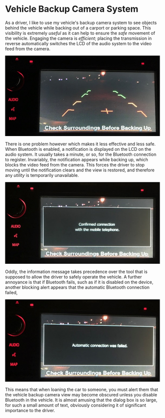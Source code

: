 # Vehicle Backup Camera System

As a driver, I like to use my vehicle's backup camera system to see objects behind the vehicle while backing out of a carport or parking space.  This visibility is extremely *useful* as it can help to ensure the *safe* movement of the vehicle.  Engaging the camera is *efficient*; placing the transmission in reverse automatically switches the LCD of the audio system to the video feed from the camera.

![Vehicle Backup Camera Display](bup-camera.jpeg "Vehicle Backup Camera Display")

There is one problem however which makes it less effective and less safe.  When Bluetooth is enabled, a notification is displayed on the LCD on the audio system.  It usually takes a minute, or so, for the Bluetooth connection to register.  Invariably, the notification appears while backing up, which blocks the video feed from the camera.  This forces the driver to stop moving until the notification clears and the view is restored, and therefore any *utility* is temporarily unavailable.

![Connection Notification Blocking View](bup-camera-bt-confirmed.jpeg "Connection Notification Blocking View")

Oddly, the information message takes precedence over the tool that is supposed to allow the driver to safely operate the vehicle. A further annoyance is that if Bluetooth fails, such as if it is disabled on the device, another blocking alert appears that the automatic Bluetooth connection failed,

![Failure Notification Blocking View](bup-camera-bt-failed.jpeg "Failure Notification Blocking View")

This means that when loaning the car to someone, you must alert them that the vehicle backup camera view may become obscured unless you disable Bluetooth in the vehicle.  It is almost amusing that the dialog box is so large, for such a small amount of text, obviously considering it of significant importance to the driver.

